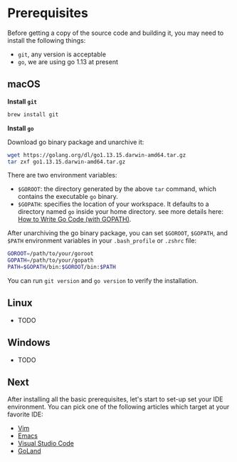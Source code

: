 # Prerequisites

Before getting a copy of the source code and building it, you may need to install the following things:

* `git`,  any version is acceptable
* `go`,  we are using go 1.13 at present

## macOS

**Install `git`**

```bash
brew install git
```

**Install `go`**

Download go binary package and unarchive it:

```bash
wget https://golang.org/dl/go1.13.15.darwin-amd64.tar.gz
tar zxf go1.13.15.darwin-amd64.tar.gz
```

There are two environment variables:

* `$GOROOT`: the directory generated by the above `tar` command, which contains the executable `go` binary.
* `$GOPATH`: specifies the location of your workspace. It defaults to a directory named `go` inside your home directory. see more details here: [How to Write Go Code \(with GOPATH\)](https://golang.org/doc/gopath_code).

After unarchiving the go binary package, you can set `$GOROOT`, `$GOPATH`, and `$PATH` environment variables in your `.bash_profile` or `.zshrc` file:

```bash
GOROOT=/path/to/your/goroot
GOPATH=/path/to/your/gopath
PATH=$GOPATH/bin:$GOROOT/bin:$PATH
```

You can run `git version` and `go version` to verify the installation.

## Linux

* TODO

## Windows

* TODO

## Next

After installing all the basic prerequisites, let's start to set-up set your IDE environment. You can pick one of the following articles which target at your favorite IDE:

* [Vim](setting-up-vim.md)
* [Emacs](setting-up-emacs.md)
* [Visual Studio Code](setting-up-visual-studio-code.md)
* [GoLand](setting-up-goland.md)

